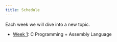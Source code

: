 ```yaml
---
title: Schedule
---
```


Each week we will dive into a new topic.

- [Week 1](week-1): C Programming + Assembly Language
